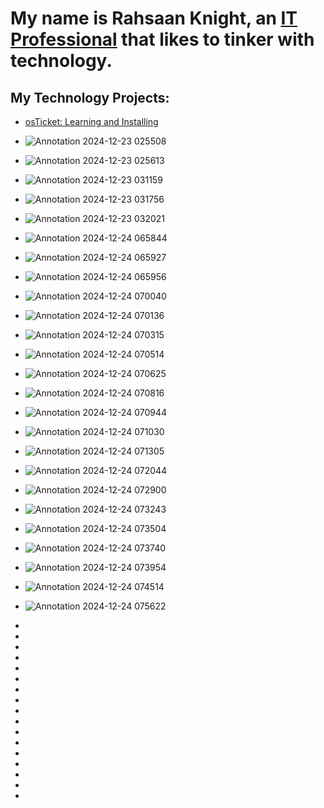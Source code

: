 <h1>My name is Rahsaan Knight, an <a href="https://www.linkedin.com">IT Professional</a> that likes to tinker with technology.</h1>

<h2>My Technology Projects:</h2>

<!--Table of Contents -->
  - [osTicket: Learning and Installing](#how-to-create-your-profile)
  - ![Annotation 2024-12-23 025508](https://github.com/user-attachments/assets/46d1888d-5d83-4160-8c0c-057cc46c3fbd)
  - ![Annotation 2024-12-23 025613](https://github.com/user-attachments/assets/efbadf66-c7df-4769-9f2a-5944da43fc33)
  - ![Annotation 2024-12-23 031159](https://github.com/user-attachments/assets/72626b85-9534-46b0-af9b-c44f3edf195c)
  - ![Annotation 2024-12-23 031756](https://github.com/user-attachments/assets/a84a652b-11f9-4e86-a94a-ef11d03cfa0e)
  - ![Annotation 2024-12-23 032021](https://github.com/user-attachments/assets/3ab74e13-3d9f-4ce3-ab54-1f9db4fe3c3d)

  - ![Annotation 2024-12-24 065844](https://github.com/user-attachments/assets/ee24ecd9-2196-479a-8008-8ec7469cb74d)
  - ![Annotation 2024-12-24 065927](https://github.com/user-attachments/assets/8d7c424f-555f-4701-a3e0-40760f787bee)
  - ![Annotation 2024-12-24 065956](https://github.com/user-attachments/assets/720175e8-7b58-42b4-b707-29cb7a77cabb)
  - ![Annotation 2024-12-24 070040](https://github.com/user-attachments/assets/f52b8fe5-a9f8-43ed-8aea-096f171cdc0d)
  - ![Annotation 2024-12-24 070136](https://github.com/user-attachments/assets/2db7ff48-7082-4e02-af07-30565b48e297)

  - ![Annotation 2024-12-24 070315](https://github.com/user-attachments/assets/8cac7c82-cf0a-43d1-b612-9a61139c2b3a)
  - ![Annotation 2024-12-24 070514](https://github.com/user-attachments/assets/2e6d8591-7a64-448f-90f4-c515386cffc7)
  - ![Annotation 2024-12-24 070625](https://github.com/user-attachments/assets/11b8d38c-f04b-47d7-b43d-5d3c3246f6fd)
  - ![Annotation 2024-12-24 070816](https://github.com/user-attachments/assets/e8d72344-415a-4497-b76f-7b4b83d925bd)
  - ![Annotation 2024-12-24 070944](https://github.com/user-attachments/assets/f709be89-7879-4dab-bdf1-c07a77f1b9b9)

  - ![Annotation 2024-12-24 071030](https://github.com/user-attachments/assets/80652474-2b9c-4ba8-8369-7d18d643549f)
  - ![Annotation 2024-12-24 071305](https://github.com/user-attachments/assets/94afc60f-8cd7-4259-a06a-10c25db91879)
  - ![Annotation 2024-12-24 072044](https://github.com/user-attachments/assets/2923d758-a3cc-4030-9d28-92c70061d4d4)
  - ![Annotation 2024-12-24 072900](https://github.com/user-attachments/assets/f7cc6507-469c-42d9-a7c0-6e585dc8b1e0)
  - ![Annotation 2024-12-24 073243](https://github.com/user-attachments/assets/84fe8e43-453c-4f94-b9d3-9025497a221a)

  - ![Annotation 2024-12-24 073504](https://github.com/user-attachments/assets/515439bc-5c30-4b99-baa0-24e9c7d54031)
  - ![Annotation 2024-12-24 073740](https://github.com/user-attachments/assets/a8913b9f-4479-48f5-8419-958e3e6a7a22)
  - ![Annotation 2024-12-24 073954](https://github.com/user-attachments/assets/e3816d05-cd91-450e-ade1-8947a67f1f49)
  - ![Annotation 2024-12-24 074514](https://github.com/user-attachments/assets/a6c44790-d5c1-42ff-9e1a-16dd633b2106)
  - ![Annotation 2024-12-24 075622](https://github.com/user-attachments/assets/44bd6f91-f834-41f2-9d41-09b0b68f7be2)

  - 

  - 

  - 

  - 


  - 

  - 




  - 

  - 

  - 

  - 

  - 

  - 

  - 

  - 


  - 

  - 

  - 




